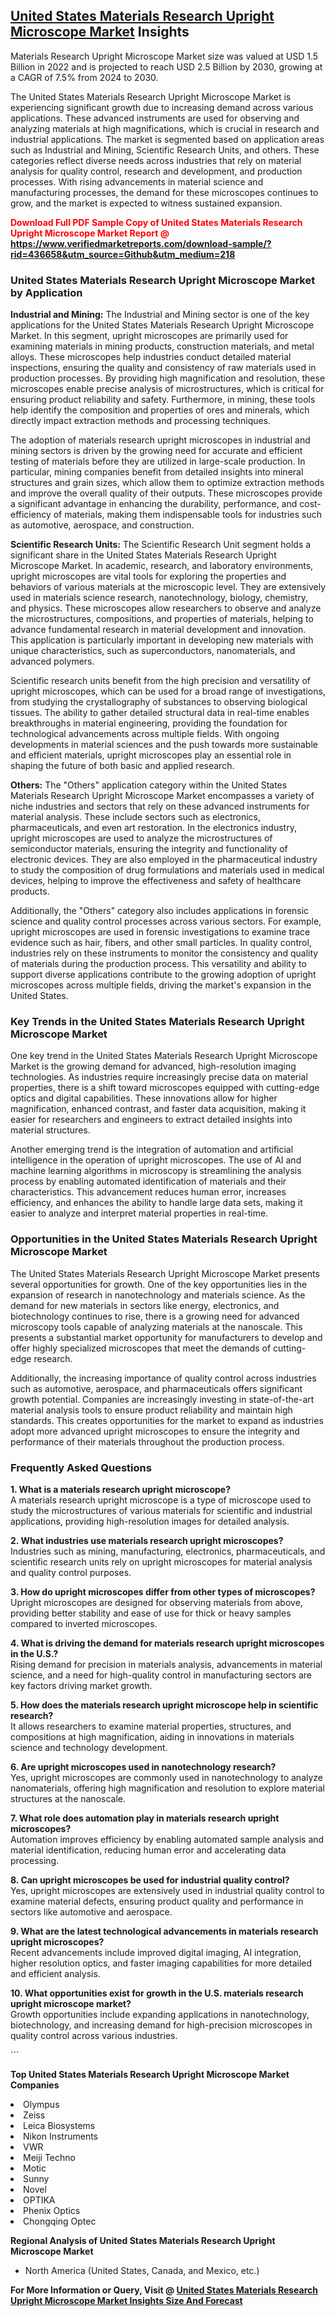 <h2><a href="https://www.verifiedmarketreports.com/download-sample/?rid=436658&amp;utm_source=Github&amp;utm_medium=218" target="_blank">United States Materials Research Upright Microscope Market</a> Insights</h2><p>Materials Research Upright Microscope Market size was valued at USD 1.5 Billion in 2022 and is projected to reach USD 2.5 Billion by 2030, growing at a CAGR of 7.5% from 2024 to 2030.</p><p> <p>The United States Materials Research Upright Microscope Market is experiencing significant growth due to increasing demand across various applications. These advanced instruments are used for observing and analyzing materials at high magnifications, which is crucial in research and industrial applications. The market is segmented based on application areas such as Industrial and Mining, Scientific Research Units, and others. These categories reflect diverse needs across industries that rely on material analysis for quality control, research and development, and production processes. With rising advancements in material science and manufacturing processes, the demand for these microscopes continues to grow, and the market is expected to witness sustained expansion.</p> <p><strong><p><span class=""><span style="color: #ff0000;"><strong>Download Full PDF Sample Copy of United States Materials Research Upright Microscope Market Report</strong> @ </span><a href="https://www.verifiedmarketreports.com/download-sample/?rid=436658&amp;utm_source=Github&amp;utm_medium=218" target="_blank">https://www.verifiedmarketreports.com/download-sample/?rid=436658&amp;utm_source=Github&amp;utm_medium=218</a></span></p></strong></p> <h3>United States Materials Research Upright Microscope Market by Application</h3> <p><strong>Industrial and Mining:</strong> The Industrial and Mining sector is one of the key applications for the United States Materials Research Upright Microscope Market. In this segment, upright microscopes are primarily used for examining materials in mining products, construction materials, and metal alloys. These microscopes help industries conduct detailed material inspections, ensuring the quality and consistency of raw materials used in production processes. By providing high magnification and resolution, these microscopes enable precise analysis of microstructures, which is critical for ensuring product reliability and safety. Furthermore, in mining, these tools help identify the composition and properties of ores and minerals, which directly impact extraction methods and processing techniques.</p> <p>The adoption of materials research upright microscopes in industrial and mining sectors is driven by the growing need for accurate and efficient testing of materials before they are utilized in large-scale production. In particular, mining companies benefit from detailed insights into mineral structures and grain sizes, which allow them to optimize extraction methods and improve the overall quality of their outputs. These microscopes provide a significant advantage in enhancing the durability, performance, and cost-efficiency of materials, making them indispensable tools for industries such as automotive, aerospace, and construction.</p> <p><strong>Scientific Research Units:</strong> The Scientific Research Unit segment holds a significant share in the United States Materials Research Upright Microscope Market. In academic, research, and laboratory environments, upright microscopes are vital tools for exploring the properties and behaviors of various materials at the microscopic level. They are extensively used in materials science research, nanotechnology, biology, chemistry, and physics. These microscopes allow researchers to observe and analyze the microstructures, compositions, and properties of materials, helping to advance fundamental research in material development and innovation. This application is particularly important in developing new materials with unique characteristics, such as superconductors, nanomaterials, and advanced polymers.</p> <p>Scientific research units benefit from the high precision and versatility of upright microscopes, which can be used for a broad range of investigations, from studying the crystallography of substances to observing biological tissues. The ability to gather detailed structural data in real-time enables breakthroughs in material engineering, providing the foundation for technological advancements across multiple fields. With ongoing developments in material sciences and the push towards more sustainable and efficient materials, upright microscopes play an essential role in shaping the future of both basic and applied research.</p> <p><strong>Others:</strong> The "Others" application category within the United States Materials Research Upright Microscope Market encompasses a variety of niche industries and sectors that rely on these advanced instruments for material analysis. These include sectors such as electronics, pharmaceuticals, and even art restoration. In the electronics industry, upright microscopes are used to analyze the microstructures of semiconductor materials, ensuring the integrity and functionality of electronic devices. They are also employed in the pharmaceutical industry to study the composition of drug formulations and materials used in medical devices, helping to improve the effectiveness and safety of healthcare products.</p> <p>Additionally, the "Others" category also includes applications in forensic science and quality control processes across various sectors. For example, upright microscopes are used in forensic investigations to examine trace evidence such as hair, fibers, and other small particles. In quality control, industries rely on these instruments to monitor the consistency and quality of materials during the production process. This versatility and ability to support diverse applications contribute to the growing adoption of upright microscopes across multiple fields, driving the market's expansion in the United States.</p> <h3>Key Trends in the United States Materials Research Upright Microscope Market</h3> <p>One key trend in the United States Materials Research Upright Microscope Market is the growing demand for advanced, high-resolution imaging technologies. As industries require increasingly precise data on material properties, there is a shift toward microscopes equipped with cutting-edge optics and digital capabilities. These innovations allow for higher magnification, enhanced contrast, and faster data acquisition, making it easier for researchers and engineers to extract detailed insights into material structures.</p> <p>Another emerging trend is the integration of automation and artificial intelligence in the operation of upright microscopes. The use of AI and machine learning algorithms in microscopy is streamlining the analysis process by enabling automated identification of materials and their characteristics. This advancement reduces human error, increases efficiency, and enhances the ability to handle large data sets, making it easier to analyze and interpret material properties in real-time.</p> <h3>Opportunities in the United States Materials Research Upright Microscope Market</h3> <p>The United States Materials Research Upright Microscope Market presents several opportunities for growth. One of the key opportunities lies in the expansion of research in nanotechnology and materials science. As the demand for new materials in sectors like energy, electronics, and biotechnology continues to rise, there is a growing need for advanced microscopy tools capable of analyzing materials at the nanoscale. This presents a substantial market opportunity for manufacturers to develop and offer highly specialized microscopes that meet the demands of cutting-edge research.</p> <p>Additionally, the increasing importance of quality control across industries such as automotive, aerospace, and pharmaceuticals offers significant growth potential. Companies are increasingly investing in state-of-the-art material analysis tools to ensure product reliability and maintain high standards. This creates opportunities for the market to expand as industries adopt more advanced upright microscopes to ensure the integrity and performance of their materials throughout the production process.</p> <h3>Frequently Asked Questions</h3> <p><strong>1. What is a materials research upright microscope?</strong><br>A materials research upright microscope is a type of microscope used to study the microstructures of various materials for scientific and industrial applications, providing high-resolution images for detailed analysis.</p> <p><strong>2. What industries use materials research upright microscopes?</strong><br>Industries such as mining, manufacturing, electronics, pharmaceuticals, and scientific research units rely on upright microscopes for material analysis and quality control purposes.</p> <p><strong>3. How do upright microscopes differ from other types of microscopes?</strong><br>Upright microscopes are designed for observing materials from above, providing better stability and ease of use for thick or heavy samples compared to inverted microscopes.</p> <p><strong>4. What is driving the demand for materials research upright microscopes in the U.S.?</strong><br>Rising demand for precision in materials analysis, advancements in material science, and a need for high-quality control in manufacturing sectors are key factors driving market growth.</p> <p><strong>5. How does the materials research upright microscope help in scientific research?</strong><br>It allows researchers to examine material properties, structures, and compositions at high magnification, aiding in innovations in materials science and technology development.</p> <p><strong>6. Are upright microscopes used in nanotechnology research?</strong><br>Yes, upright microscopes are commonly used in nanotechnology to analyze nanomaterials, offering high magnification and resolution to explore material structures at the nanoscale.</p> <p><strong>7. What role does automation play in materials research upright microscopes?</strong><br>Automation improves efficiency by enabling automated sample analysis and material identification, reducing human error and accelerating data processing.</p> <p><strong>8. Can upright microscopes be used for industrial quality control?</strong><br>Yes, upright microscopes are extensively used in industrial quality control to examine material defects, ensuring product quality and performance in sectors like automotive and aerospace.</p> <p><strong>9. What are the latest technological advancements in materials research upright microscopes?</strong><br>Recent advancements include improved digital imaging, AI integration, higher resolution optics, and faster imaging capabilities for more detailed and efficient analysis.</p> <p><strong>10. What opportunities exist for growth in the U.S. materials research upright microscope market?</strong><br>Growth opportunities include expanding applications in nanotechnology, biotechnology, and increasing demand for high-precision microscopes in quality control across various industries.</p> ```</p><p><strong>Top United States Materials Research Upright Microscope Market Companies</strong></p><div data-test-id=""><p><li>Olympus</li><li> Zeiss</li><li> Leica Biosystems</li><li> Nikon Instruments</li><li> VWR</li><li> Meiji Techno</li><li> Motic</li><li> Sunny</li><li> Novel</li><li> OPTIKA</li><li> Phenix Optics</li><li> Chongqing Optec</li></p><div><strong>Regional Analysis of&nbsp;United States Materials Research Upright Microscope Market</strong></div><ul><li dir="ltr"><p dir="ltr">North America&nbsp;(United States, Canada, and Mexico, etc.)</p></li></ul><p><strong>For More Information or Query, Visit @&nbsp;</strong><strong><a href="https://www.verifiedmarketreports.com/product/materials-research-upright-microscope-market/?utm_source=Github&amp;utm_medium=218" target="_blank">United States Materials Research Upright Microscope Market Insights Size And Forecast</a></strong></p></div>
